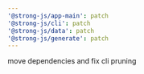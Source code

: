```yaml
---
'@strong-js/app-main': patch
'@strong-js/cli': patch
'@strong-js/data': patch
'@strong-js/generate': patch
---
```


move dependencies and fix cli pruning
